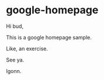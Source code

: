 # google-homepage

Hi bud,

This is a google homepage sample. 

Like, an exercise. 

See ya. 


Igonn. 
